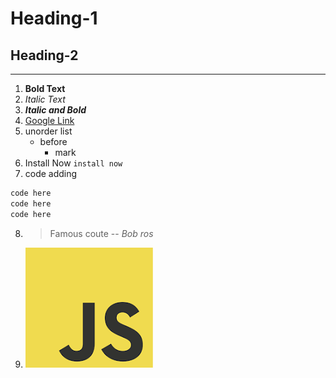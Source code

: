 # Heading-1
## Heading-2
---
 1. **Bold Text**
 2. *Italic Text*
 3. ***Italic and Bold***
 4. [Google Link](https://www.google.com)
 5. unorder list
    - before
      - mark
 6. Install Now `install now`
 7. code adding
   ```js
   code here
   code here
   code here
   ```

8. > Famous coute 
   -- *Bob ros*

9. ![js logo](js-logo.png)